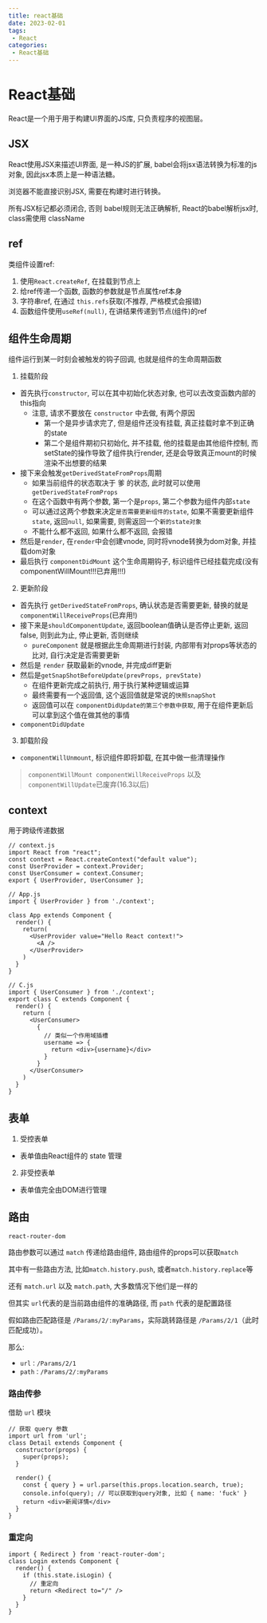 ```yaml
---
title: react基础
date: 2023-02-01
tags:
 - React
categories: 
 - React基础
---
```


# React基础

React是一个用于用于构建UI界面的JS库, 只负责程序的视图层。

## JSX

React使用JSX来描述UI界面, 是一种JS的扩展, babel会将jsx语法转换为标准的js对象, 因此jsx本质上是一种语法糖。

浏览器不能直接识别JSX, 需要在构建时进行转换。

所有JSX标记都必须闭合, 否则 babel规则无法正确解析, React的babel解析jsx时, class需使用 className

## ref

类组件设置ref:

1. 使用`React.createRef`, 在挂载到节点上
2. 给ref传递一个函数, 函数的参数就是节点属性ref本身
3. 字符串ref, 在通过 `this.refs`获取(不推荐, 严格模式会报错)
4. 函数组件使用`useRef(null)`, 在讲结果传递到节点(组件)的ref

## 组件生命周期

组件运行到某一时刻会被触发的钩子回调, 也就是组件的生命周期函数

1. 挂载阶段
  + 首先执行`constructor`, 可以在其中初始化状态对象, 也可以去改变函数内部的this指向
    - 注意, 请求不要放在 `constructor` 中去做, 有两个原因
      + 第一个是异步请求完了, 但是组件还没有挂载, 真正挂载时拿不到正确的state
      + 第二个是组件期初只初始化, 并不挂载, 他的挂载是由其他组件控制, 而setState的操作导致了组件执行render, 还是会导致真正mount的时候渲染不出想要的结果
  + 接下来会触发`getDerivedStateFromProps`周期
    - 如果当前组件的状态取决于 爹 的状态, 此时就可以使用 `getDerivedStateFromProps`
    - 在这个函数中有两个参数, 第一个是`props`, 第二个参数为组件内部`state`
    - 可以通过这两个参数来决定`是否需要更新组件的state`, 如果不需要更新组件`state`, 返回`null`, 如果需要, 则需返回一个`新的state对象`
    - 不能什么都不返回, 如果什么都不返回, 会报错
  + 然后是`render`, 在`render`中会创建vnode, 同时将vnode转换为dom对象, 并挂载dom对象
  + 最后执行 `componentDidMount` 这个生命周期钩子, 标识组件已经挂载完成(没有componentWillMount!!!已弃用!!!)
2. 更新阶段
  + 首先执行 `getDerivedStateFromProps`, 确认状态是否需要更新, 替换的就是`componentWillReceiveProps`(已弃用!)
  + 接下来是`shouldComponentUpdate`, 返回boolean值确认是否停止更新, 返回 false, 则到此为止, 停止更新, 否则继续
    - `pureComponent` 就是根据此生命周期进行封装, 内部带有对props等状态的比对, 自行决定是否需要更新
  + 然后是 `render` 获取最新的vnode, 并完成diff更新
  + 然后是`getSnapShotBeforeUpdate(prevProps, prevState)`
    - 在组件更新完成之前执行, 用于执行某种逻辑或运算
    - 最终需要有一个返回值, 这个返回值就是常说的`快照snapShot`
    - 返回值可以在 `componentDidUpdate的第三个参数中获取`, 用于在组件更新后可以拿到这个值在做其他的事情
  + `componentDidUpdate`
3. 卸载阶段
  - `componentWillUnmount`, 标识组件即将卸载, 在其中做一些清理操作


> `componentWillMount componentWillReceiveProps` 以及 `componentWillUpdate`已废弃(16.3以后)


## context

用于跨级传递数据

```tsx
// context.js
import React from "react";
const context = React.createContext("default value");
const UserProvider = context.Provider;
const UserConsumer = context.Consumer;
export { UserProvider, UserConsumer };

// App.js
import { UserProvider } from './context';

class App extends Component {
  render() {
    return(
      <UserProvider value="Hello React context!">
        <A />
      </UserProvider>
    )
  }
}

// C.js
import { UserConsumer } from './context';
export class C extends Component {
  render() {
    return (
      <UserConsumer>
        {
          // 类似一个作用域插槽
          username => {
            return <div>{username}</div>
          }
        }
      </UserConsumer>
    )
  }
}
```

## 表单

1. 受控表单
  + 表单值由React组件的 state 管理 
2. 非受控表单
  + 表单值完全由DOM进行管理


## 路由

`react-router-dom`

路由参数可以通过 `match` 传递给路由组件, 路由组件的props可以获取`match`

其中有一些路由方法, 比如`match.history.push`, 或者`match.history.replace`等

还有 `match.url` 以及 `match.path`, 大多数情况下他们是一样的

但其实 `url`代表的是当前路由组件的准确路径, 而 `path` 代表的是配置路径

假如路由匹配路径是 `/Params/2/:myParams`，实际跳转路径是 `/Params/2/1`（此时匹配成功）。

那么:
+ `url：/Params/2/1`
+ `path：/Params/2/:myParams`

### 路由传参

借助 `url` 模块

```tsx
// 获取 query 参数
import url from 'url';
class Detail extends Component {
  constructor(props) {
    super(props);
  }

  render() {
    const { query } = url.parse(this.props.location.search, true);
    console.info(query); // 可以获取到query对象, 比如 { name: 'fuck' }
    return <div>新闻详情</div>
  }
}
```

### 重定向

```tsx
import { Redirect } from 'react-router-dom';
class Login extends Component {
  render() {
    if (this.state.isLogin) {
      // 重定向
      return <Redirect to="/" />
    }
  }
}
```


